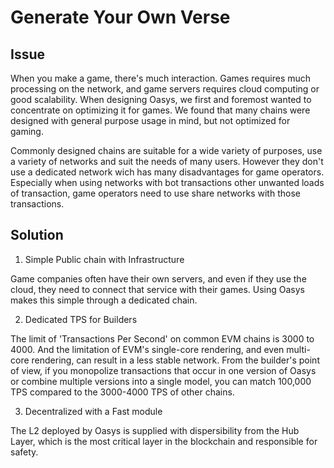 # Generate Your Own Verse

## Issue

When you make a game, there's much interaction. Games requires much processing on the network, and game servers requires cloud computing or good scalability. 
When designing Oasys, we first and foremost wanted to concentrate on optimizing it for games.
We found that many chains were designed with general purpose usage in mind, but not optimized for gaming. 

Commonly designed chains are suitable for a wide variety of purposes, use a variety of networks and suit the needs of many users.
However they don't use a dedicated network wich has many disadvantages for game operators.
Especially when using networks with bot transactions other unwanted loads of transaction, game operators need to use share networks with those transactions.

## Solution 

1. Simple Public chain with Infrastructure 

Game companies often have their own servers, and even if they use the cloud, they need to connect that service with their games. Using Oasys makes this simple through a dedicated chain. 

2. Dedicated TPS for Builders

The limit of 'Transactions Per Second' on common EVM chains is 3000 to 4000. And the limitation of EVM's single-core rendering, and even multi-core rendering, can result in a less stable network.
From the builder's point of view, if you monopolize transactions that occur in one version of Oasys or combine multiple versions into a single model, you can match 100,000 TPS compared to the 3000-4000 TPS of other chains. 

3. Decentralized with a Fast module 

The L2 deployed by Oasys is supplied with dispersibility from the Hub Layer, which is the most critical layer in the blockchain and responsible for safety.
